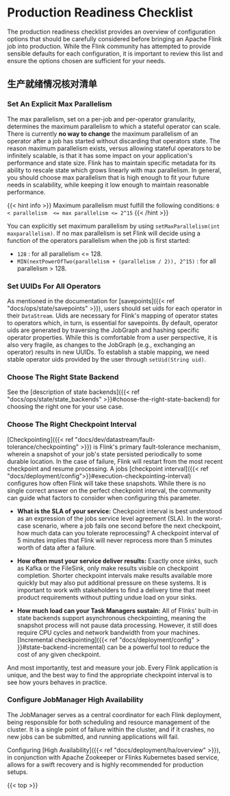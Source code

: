 # Production Readiness Checklist

<!--
Licensed to the Apache Software Foundation (ASF) under one
or more contributor license agreements.  See the NOTICE file
distributed with this work for additional information
regarding copyright ownership.  The ASF licenses this file
to you under the Apache License, Version 2.0 (the
"License"); you may not use this file except in compliance
with the License.  You may obtain a copy of the License at

  http://www.apache.org/licenses/LICENSE-2.0

Unless required by applicable law or agreed to in writing,
software distributed under the License is distributed on an
"AS IS" BASIS, WITHOUT WARRANTIES OR CONDITIONS OF ANY
KIND, either express or implied.  See the License for the
specific language governing permissions and limitations
under the License.
-->

The production readiness checklist provides an overview of configuration options that should be carefully considered
before bringing an Apache Flink job into production. While the Flink community has attempted to provide sensible
defaults for each configuration, it is important to review this list and ensure the options chosen are sufficient for
your needs.

## 生产就绪情况核对清单

### Set An Explicit Max Parallelism

The max parallelism, set on a per-job and per-operator granularity, determines the maximum parallelism to which a
stateful operator can scale. There is currently **no way to change** the maximum parallelism of an operator after a job
has started without discarding that operators state. The reason maximum parallelism exists, versus allowing stateful
operators to be infinitely scalable, is that it has some impact on your application's performance and state size. Flink
has to maintain specific metadata for its ability to rescale state which grows linearly with max parallelism. In
general, you should choose max parallelism that is high enough to fit your future needs in scalability, while keeping it
low enough to maintain reasonable performance.

{{< hint info >}} Maximum parallelism must fulfill the following
conditions: `0 < parallelism  <= max parallelism <= 2^15`
{{< /hint >}}

You can explicitly set maximum parallelism by using `setMaxParallelism(int maxparallelism)`. If no max parallelism is
set Flink will decide using a function of the operators parallelism when the job is first started:

- `128` : for all parallelism <= 128.
- `MIN(nextPowerOfTwo(parallelism + (parallelism / 2)), 2^15)` : for all parallelism > 128.

### Set UUIDs For All Operators

As mentioned in the documentation for [savepoints]({{< ref "docs/ops/state/savepoints" >}}), users should set uids for
each operator in their `DataStream`. Uids are necessary for Flink's mapping of operator states to operators which, in
turn, is essential for savepoints. By default, operator uids are generated by traversing the JobGraph and hashing
specific operator properties. While this is comfortable from a user perspective, it is also very fragile, as changes to
the JobGraph (e.g., exchanging an operator) results in new UUIDs. To establish a stable mapping, we need stable operator
uids provided by the user through `setUid(String uid)`.

### Choose The Right State Backend

See the [description of state backends]({{< ref "docs/ops/state/state_backends" >}}#choose-the-right-state-backend) for
choosing the right one for your use case.

### Choose The Right Checkpoint Interval

[Checkpointing]({{< ref "docs/dev/datastream/fault-tolerance/checkpointing" >}}) is Flink's primary fault-tolerance
mechanism, wherein a snapshot of your job's state persisted periodically to some durable location. In the case of
failure, Flink will restart from the most recent checkpoint and resume processing. A jobs [checkpoint interval]({{<
ref "docs/deployment/config">}}#execution-checkpointing-interval) configures how often Flink will take these snapshots.
While there is no single correct answer on the perfect checkpoint interval, the community can guide what factors to
consider when configuring this parameter.

* **What is the SLA of your service:** Checkpoint interval is best understood as an expression of the jobs service level
  agreement (SLA). In the worst-case scenario, where a job fails one second before the next checkpoint, how much data
  can you tolerate reprocessing? A checkpoint interval of 5 minutes implies that Flink will never reprocess more than 5
  minutes worth of data after a failure.

* **How often must your service deliver results:** Exactly once sinks, such as Kafka or the FileSink, only make results
  visible on checkpoint completion. Shorter checkpoint intervals make results available more quickly but may also put
  additional pressure on these systems. It is important to work with stakeholders to find a delivery time that meet
  product requirements without putting undue load on your sinks.

* **How much load can your Task Managers sustain:** All of Flinks' built-in state backends support asynchronous
  checkpointing, meaning the snapshot process will not pause data processing. However, it still does require CPU cycles
  and network bandwidth from your machines. [Incremental checkpointing]({{< ref "docs/deployment/config" >
  }}#state-backend-incremental) can be a powerful tool to reduce the cost of any given checkpoint.

And most importantly, test and measure your job. Every Flink application is unique, and the best way to find the
appropriate checkpoint interval is to see how yours behaves in practice.

### Configure JobManager High Availability

The JobManager serves as a central coordinator for each Flink deployment, being responsible for both scheduling and
resource management of the cluster. It is a single point of failure within the cluster, and if it crashes, no new jobs
can be submitted, and running applications will fail.

Configuring [High Availability]({{< ref "docs/deployment/ha/overview" >}}), in conjunction with Apache Zookeeper or
Flinks Kubernetes based service, allows for a swift recovery and is highly recommended for production setups.

{{< top >}}